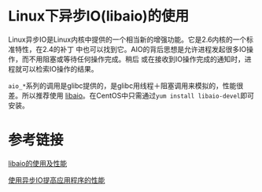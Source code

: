 # Linux下异步IO(libaio)的使用

Linux异步IO是Linux内核中提供的一个相当新的增强功能。它是2.6内核的一个标准特性，在2.4的补丁
中也可以找到它。AIO的背后思想是允许进程发起很多IO操作，而不用阻塞或等待任何操作完成。稍后
或在接收到IO操作完成的通知时，进程就可以检索IO操作的结果。

`aio_*`系列的调用是glibc提供的，是glibc用线程＋阻塞调用来模拟的，性能很差。所以推荐使用
[libaio](http://oss.oracle.com/projects/libaio-oracle/)。在CentOS中只需通过`yum install
libaio-devel`即可安装。


# 参考链接

[libaio的使用及性能](http://blog.yufeng.info/archives/741)

[使用异步IO提高应用程序的性能](https://www.ibm.com/developerworks/cn/linux/l-async/)
